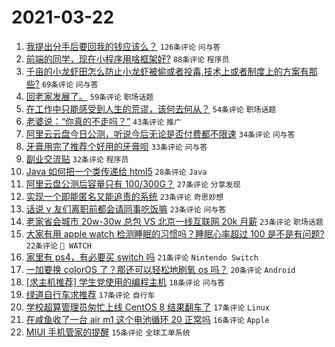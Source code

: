 # 2021-03-22

1. [我提出分手后要回我的钱应该么？](https://www.v2ex.com/t/763968) `126条评论` `问与答`
1. [前端的同学，现在小程序用啥框架好?](https://www.v2ex.com/t/763801) `88条评论` `程序员`
1. [千亩的小龙虾田怎么防止小龙虾被偷或者投毒,技术上或者制度上的方案有那些?](https://www.v2ex.com/t/763908) `69条评论` `问与答`
1. [回老家发展了。](https://www.v2ex.com/t/763799) `59条评论` `职场话题`
1. [在工作中只能感受到人生的荒谬，该何去何从？](https://www.v2ex.com/t/763853) `54条评论` `职场话题`
1. [老婆说：“你真的不走吗？”](https://www.v2ex.com/t/763792) `43条评论` `推广`
1. [阿里云云盘今日公测，听说今后无论是否付费都不限速](https://www.v2ex.com/t/763938) `34条评论` `问与答`
1. [牙膏用完了推荐个好用的牙膏呗](https://www.v2ex.com/t/763808) `33条评论` `问与答`
1. [副业交流贴](https://www.v2ex.com/t/763983) `32条评论` `程序员`
1. [Java 如何把一个类传递给 html5](https://www.v2ex.com/t/763972) `28条评论` `Java`
1. [阿里云盘公测后容量只有 100/300G？](https://www.v2ex.com/t/763924) `27条评论` `分享发现`
1. [实现一个即能匿名又能追责的系统](https://www.v2ex.com/t/763912) `23条评论` `奇思妙想`
1. [话说 v 友们离职前都会请同事吃饭嘛](https://www.v2ex.com/t/763903) `23条评论` `问与答`
1. [老家省会城市 20w-30w 总包 VS 北京一线互联网 20k 月薪](https://www.v2ex.com/t/763888) `23条评论` `职场话题`
1. [大家有用 apple watch 检测睡眠的习惯吗？睡眠心率超过 100 是不是有问题?](https://www.v2ex.com/t/763856) `22条评论` ` WATCH`
1. [家里有 ps4，有必要买 switch 吗](https://www.v2ex.com/t/763864) `21条评论` `Nintendo Switch`
1. [一加要换 colorOS 了？那还可以轻松地刷氧 os 吗？](https://www.v2ex.com/t/763929) `20条评论` `Android`
1. [[求主机推荐] 学生党使用的编程主机](https://www.v2ex.com/t/763930) `18条评论` `问与答`
1. [绿道自行车求推荐](https://www.v2ex.com/t/763916) `17条评论` `自行车`
1. [学校超算管理员匆忙上线 CentOS 8 结果翻车了](https://www.v2ex.com/t/763914) `17条评论` `Linux`
1. [在咸鱼收了一台 air m1 这个电池循环 20 正常吗](https://www.v2ex.com/t/763943) `16条评论` `Apple`
1. [MIUI 手机管家的提醒](https://www.v2ex.com/t/763843) `15条评论` `全球工单系统`

